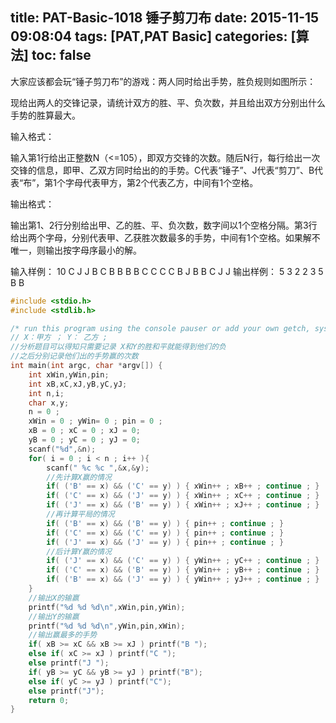 title: PAT-Basic-1018  锤子剪刀布
date: 2015-11-15 09:08:04
tags: [PAT,PAT Basic]
categories: [算法]
toc: false
---
大家应该都会玩“锤子剪刀布”的游戏：两人同时给出手势，胜负规则如图所示：


现给出两人的交锋记录，请统计双方的胜、平、负次数，并且给出双方分别出什么手势的胜算最大。

输入格式：

输入第1行给出正整数N（<=105），即双方交锋的次数。随后N行，每行给出一次交锋的信息，即甲、乙双方同时给出的的手势。C代表“锤子”、J代表“剪刀”、B代表“布”，第1个<!--more-->字母代表甲方，第2个代表乙方，中间有1个空格。

输出格式：

输出第1、2行分别给出甲、乙的胜、平、负次数，数字间以1个空格分隔。第3行给出两个字母，分别代表甲、乙获胜次数最多的手势，中间有1个空格。如果解不唯一，则输出按字母序最小的解。

输入样例：
10
C J
J B
C B
B B
B C
C C
C B
J B
B C
J J
输出样例：
5 3 2
2 3 5
B B
```c
#include <stdio.h>
#include <stdlib.h>

/* run this program using the console pauser or add your own getch, system("pause") or input loop */
// X：甲方 ； Y： 乙方 ; 
//分析题目可以得知只需要记录 X和Y的胜和平就能得到他们的负
//之后分别记录他们出的手势赢的次数 
int main(int argc, char *argv[]) {
    int xWin,yWin,pin;
    int xB,xC,xJ,yB,yC,yJ;
    int n,i;
    char x,y;
    n = 0 ;
    xWin = 0 ; yWin= 0 ; pin = 0 ;
    xB = 0 ; xC = 0 ; xJ = 0;
    yB = 0 ; yC = 0 ; yJ = 0;
    scanf("%d",&n);
    for( i = 0 ; i < n ; i++ ){
        scanf(" %c %c ",&x,&y);
        //先计算X赢的情况 
        if( ('B' == x) && ('C' == y) ) { xWin++ ; xB++ ; continue ; }
        if( ('C' == x) && ('J' == y) ) { xWin++ ; xC++ ; continue ; }
        if( ('J' == x) && ('B' == y) ) { xWin++ ; xJ++ ; continue ; }
        //再计算平局的情况 
        if( ('B' == x) && ('B' == y) ) { pin++ ; continue ; }
        if( ('C' == x) && ('C' == y) ) { pin++ ; continue ; }
        if( ('J' == x) && ('J' == y) ) { pin++ ; continue ; }
        //后计算Y赢的情况
        if( ('J' == x) && ('C' == y) ) { yWin++ ; yC++ ; continue ; } 
        if( ('C' == x) && ('B' == y) ) { yWin++ ; yB++ ; continue ; } 
        if( ('B' == x) && ('J' == y) ) { yWin++ ; yJ++ ; continue ; } 
    } 
    //输出X的输赢 
    printf("%d %d %d\n",xWin,pin,yWin);
    //输出Y的输赢 
    printf("%d %d %d\n",yWin,pin,xWin);
    //输出赢最多的手势
    if( xB >= xC && xB >= xJ ) printf("B ");
    else if( xC >= xJ ) printf("C ");
    else printf("J ");
    if( yB >= yC && yB >= yJ ) printf("B");
    else if( yC >= yJ ) printf("C");
    else printf("J");
    return 0;
}
```
